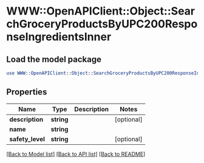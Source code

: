 # WWW::OpenAPIClient::Object::SearchGroceryProductsByUPC200ResponseIngredientsInner

## Load the model package
```perl
use WWW::OpenAPIClient::Object::SearchGroceryProductsByUPC200ResponseIngredientsInner;
```

## Properties
Name | Type | Description | Notes
------------ | ------------- | ------------- | -------------
**description** | **string** |  | [optional] 
**name** | **string** |  | 
**safety_level** | **string** |  | [optional] 

[[Back to Model list]](../README.md#documentation-for-models) [[Back to API list]](../README.md#documentation-for-api-endpoints) [[Back to README]](../README.md)


